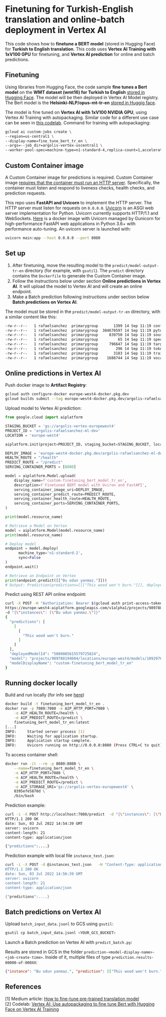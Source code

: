 #  Finetuning for Turkish-English translation and online-batch deployment in Vertex AI

This code shows how to **finetune a BERT model** (stored in Hugging Face) for **Turkish to English translation**.
This code uses **Vertex AI Training with 1xV100 GPU** for finetuning, and **Vertex AI prediction** for online and batch predictions.


## Finetuning

Using libraries from Hugging Face, the code sample **fine tunes a Bert model** on the **WMT dataset (wmt16) for Turkish to English** [stored in Hugging Face](https://huggingface.co/datasets/wmt16/viewer/tr-en). The model will be then deployed in Vertex AI Model registry. The Bert model is the **Helsinki-NLP/opus-mt-tr-en** [stored in Huggig face](https://huggingface.co/Helsinki-NLP/opus-mt-tr-en).

The model is fine tuned on **Vertex AI with 1xV100 NVIDIA GPU**, using Vertex AI Training with autopackaging. Similar code for a different use case can be seen in [this codelab](https://codelabs.developers.google.com/vertex-training-autopkg#1). Command for training with autopackaging:
```sh
gcloud ai custom-jobs create \
--region=us-central1 \
--display-name=fine_tune_bert_tr_en \
--args=--job_dir=argolis-vertex-uscentral1 \
--worker-pool-spec=machine-type=n1-standard-4,replica-count=1,accelerator-type=NVIDIA_TESLA_V100,executor-image-uri="us-docker.pkg.dev/vertex-ai/training/tf-gpu.2-7:latest",local-package-path='autopackage',python-module=trainer.task
```


## Custom Container image

A Custom Container image for  predictions is required. Custom Container image [requires that the container must run an HTTP server](https://cloud.google.com/ai-platform-unified/docs/predictions/custom-container-requirements#image). 
Specifically, the container must listen and respond to liveness checks, health checks, and prediction requests.

This repo uses **FastAPI and Uvicorn** to implement the HTTP server. 
The HTTP server must listen for requests on `0.0.0.0`. [Uvicorn](https://www.uvicorn.org) is an ASGI web server implementation for Python. 
Uvicorn currently supports HTTP/1.1 and WebSockets. 
[Here](https://github.com/tiangolo/uvicorn-gunicorn-fastapi-docker) is a docker image with Uvicorn managed by Gunicorn for high-performance FastAPI web applications in Python 3.6+ with performance auto-tuning. 
An uvicorn server is launched with:
```bash
uvicorn main:app --host 0.0.0.0 --port 8080
```


## Set up 

1. After finetuning, move the resulting model to the `predict/model-output-tr-en` directory (for example, with `gsutil`). The `predict` directory contains the `Dockerfile` to generate the Custom Container image. 
2. Follow the instructions below under section **Online predictions in Vertex AI**. It will upload the model to Vertex AI and will create an online endpoint.
3. Make a Batch prediction following instructions under section below **Batch predictions on Vertex AI**.

The model must be stored in the `predict/model-output-tr-en` directory, with a similar content like this:
```sh
-rw-r--r--   1 rafaelsanchez  primarygroup       1399 14 Sep 11:19 config.json
-rw-r--r--   1 rafaelsanchez  primarygroup  304670597 14 Sep 11:19 pytorch_model.bin
-rw-r--r--   1 rafaelsanchez  primarygroup     839750 14 Sep 11:19 source.spm
-rw-r--r--   1 rafaelsanchez  primarygroup         65 14 Sep 11:19 special_tokens_map.json
-rw-r--r--   1 rafaelsanchez  primarygroup     796647 14 Sep 11:19 target.spm
-rw-r--r--   1 rafaelsanchez  primarygroup        296 14 Sep 11:19 tokenizer_config.json
-rw-r--r--   1 rafaelsanchez  primarygroup       3183 14 Sep 11:19 training_args.bin
-rw-r--r--   1 rafaelsanchez  primarygroup    1688744 14 Sep 11:19 vocab.json
```


## Online predictions in Vertex AI

Push docker image to **Artifact Registry**:
```bash
gcloud auth configure-docker europe-west4-docker.pkg.dev
gcloud builds submit --tag europe-west4-docker.pkg.dev/argolis-rafaelsanchez-ml-dev/ml-pipelines-repo/finetuning_bert_model_tr_en
```

Upload model to Vertex AI prediction:
```python
from google.cloud import aiplatform

STAGING_BUCKET = 'gs://argolis-vertex-europewest4'
PROJECT_ID = 'argolis-rafaelsanchez-ml-dev'
LOCATION = 'europe-west4'

aiplatform.init(project=PROJECT_ID, staging_bucket=STAGING_BUCKET, location=LOCATION)

DEPLOY_IMAGE = 'europe-west4-docker.pkg.dev/argolis-rafaelsanchez-ml-dev/ml-pipelines-repo/finetuning_bert_model_tr_en' 
HEALTH_ROUTE = "/health"
PREDICT_ROUTE = "/predict"
SERVING_CONTAINER_PORTS = [8080]

model = aiplatform.Model.upload(
    display_name=f'custom-finetuning_bert_model_tr_en',    
    description=f'Finetuned BERT model with Uviron and FastAPI',
    serving_container_image_uri=DEPLOY_IMAGE,
    serving_container_predict_route=PREDICT_ROUTE,
    serving_container_health_route=HEALTH_ROUTE,
    serving_container_ports=SERVING_CONTAINER_PORTS,
)

print(model.resource_name)

# Retrieve a Model on Vertex
model = aiplatform.Model(model.resource_name)
print(model.resource_name)

# Deploy model
endpoint = model.deploy(
      machine_type='n1-standard-2', 
      sync=False
)
endpoint.wait()

# Retrieve an Endpoint on Vertex
print(endpoint.predict([["Bu odun yanmaz."]]))
# Output: Prediction(predictions=[[["This wood won't burn."]]], deployed_model_id='5089885615579725824', model_version_id='1', model_resource_name='projects/989788194604/locations/europe-west4/models/1092976130660499456', explanations=None)
```

Predict using REST API online endpoint:
```bash
curl -X POST -H "Authorization: Bearer $(gcloud auth print-access-token)" -H "Content-Type: application/json" \
https://europe-west4-aiplatform.googleapis.com/v1alpha1/projects/989788194604/locations/europe-west4/endpoints/5366610702058389504:predict \
-d "{\"instances\": [\"Bu odun yanmaz.\"]}"
{
  "predictions": [
    [
      [
        "This wood won't burn."
      ]
    ]
  ],
  "deployedModelId": "5089885615579725824",
  "model": "projects/989788194604/locations/europe-west4/models/1092976130660499456",
  "modelDisplayName": "custom-finetuning_bert_model_tr_en"
}
```

## Running docker locally

Build and run locally (for info see [here](https://cloud.google.com/ai-platform/prediction/docs/getting-started-pytorch-container#run_the_container_locally_optional))
```bash
docker build -t finetuning_bert_model_tr_en .
docker run -p 7080:7080 -e AIP_HTTP_PORT=7080 \
    -e AIP_HEALTH_ROUTE=/health \
    -e AIP_PREDICT_ROUTE=/predict \
    finetuning_bert_model_tr_en:latest
[...]
INFO:     Started server process [1]
INFO:     Waiting for application startup.
INFO:     Application startup complete.
INFO:     Uvicorn running on http://0.0.0.0:8080 (Press CTRL+C to quit)
```

To access container shell:
```bash
docker run -it --rm -p 8080:8080 \
    --name=finetuning_bert_model_tr_en \
    -e AIP_HTTP_PORT=7080 \
    -e AIP_HEALTH_ROUTE=/health \
    -e AIP_PREDICT_ROUTE=/predict \
    -e AIP_STORAGE_URI='gs://argolis-vertex-europewest4' \
    0395efe5870d \
    /bin/bash
```

Prediction example:
```bash
curl -i -X POST http://localhost:7080/predict  -d "{\"instances\": [\"Bu odun yanmaz.\"]}"
HTTP/1.1 200 OK
date: Sun, 03 Jul 2022 14:54:39 GMT
server: uvicorn
content-length: 21
content-type: application/json

{"predictions":....}
```

Prediction example with local file `instance_test.json`:
```bash
curl -i -X POST -d @instances_test.json   -H "Content-Type: application/json; charset=uost:7080/predict 
HTTP/1.1 200 OK
date: Sun, 03 Jul 2022 14:56:39 GMT
server: uvicorn
content-length: 21
content-type: application/json

{"predictions":....}
```


## Batch predictions on Vertex AI

Upload `batch_input_data.jsonl` to GCS using `gsutil`:
```sh
gsutil cp batch_input_data.jsonl <YOUR_GCS_BUCKET>
```

Launch a Batch prediction on Vertex AI with `predict_batch.py`:

Results are stored in GCS in the folder `prediction-<model-display-name>-<job-create-time>`. Inside of it, multiple files of type `prediction.results-00000-of-000XX`:
```json
{"instance": "Bu odun yanmaz.", "prediction": [["This wood won't burn."], ["At least on paper, it seems like a great idea."]]}
```


## References

[1] Medium article: [How to fine-tune pre-trained translation model](https://medium.com/@tskumar1320/how-to-fine-tune-pre-trained-language-translation-model-3e8a6aace9f)      
[2] Codelab: [Vertex AI: Use autopackaging to fine tune Bert with Hugging Face on Vertex AI Training](https://codelabs.developers.google.com/vertex-training-autopkg#1)    
